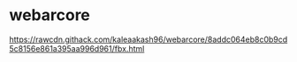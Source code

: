 # webarcore

https://rawcdn.githack.com/kaleaakash96/webarcore/8addc064eb8c0b9cd5c8156e861a395aa996d961/fbx.html

